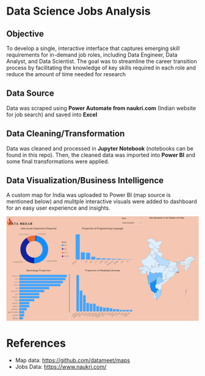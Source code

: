 # Data Science Jobs Analysis

## Objective
To develop a single, interactive interface that captures emerging skill requirements for in-demand job roles, including Data Engineer, Data Analyst, and Data Scientist. The goal was to streamline the career transition process by facilitating the knowledge of key skills required in each role and reduce the amount of time needed for research
## Data Source
Data was scraped using **Power Automate from naukri.com** (Indian website for job search) and saved into **Excel**

## Data Cleaning/Transformation
Data was cleaned and processed in **Jupyter Notebook** (notebooks can be found in this repo). Then, the cleaned data was imported into **Power BI** and some final transformations were applied.

## Data Visualization/Business Intelligence
A custom map for India was uploaded to Power BI (map source is mentioned below) and mulitple interactive visuals were added to dashboard for an easy user experience and insights.


![dashboard](dataroles_dashboard.png)
# References
- Map data: https://github.com/datameet/maps
- Jobs Data: https://www.naukri.com/
